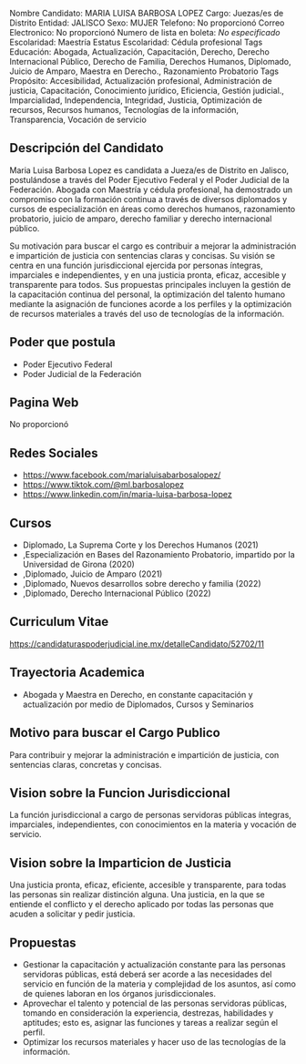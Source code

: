Nombre Candidato: MARIA LUISA BARBOSA LOPEZ
Cargo: Juezas/es de Distrito
Entidad: JALISCO
Sexo: MUJER
Telefono: No proporcionó
Correo Electronico: No proporcionó
Numero de lista en boleta: *No especificado*
Escolaridad: Maestría
Estatus Escolaridad: Cédula profesional
Tags Educación: Abogada, Actualización, Capacitación, Derecho, Derecho Internacional Público, Derecho de Familia, Derechos Humanos, Diplomado, Juicio de Amparo, Maestra en Derecho., Razonamiento Probatorio
Tags Propósito: Accesibilidad, Actualización profesional, Administración de justicia, Capacitación, Conocimiento jurídico, Eficiencia, Gestión judicial., Imparcialidad, Independencia, Integridad, Justicia, Optimización de recursos, Recursos humanos, Tecnologías de la información, Transparencia, Vocación de servicio


## Descripción del Candidato 

Maria Luisa Barbosa Lopez es candidata a Jueza/es de Distrito en Jalisco, postulándose a través del Poder Ejecutivo Federal y el Poder Judicial de la Federación. Abogada con Maestría y cédula profesional, ha demostrado un compromiso con la formación continua a través de diversos diplomados y cursos de especialización en áreas como derechos humanos, razonamiento probatorio, juicio de amparo, derecho familiar y derecho internacional público.

Su motivación para buscar el cargo es contribuir a mejorar la administración e impartición de justicia con sentencias claras y concisas. Su visión se centra en una función jurisdiccional ejercida por personas íntegras, imparciales e independientes, y en una justicia pronta, eficaz, accesible y transparente para todos. Sus propuestas principales incluyen la gestión de la capacitación continua del personal, la optimización del talento humano mediante la asignación de funciones acorde a los perfiles y la optimización de recursos materiales a través del uso de tecnologías de la información.


## Poder que postula

- Poder Ejecutivo Federal
- Poder Judicial de la Federación


## Pagina Web

No proporcionó


## Redes Sociales

- https://www.facebook.com/marialuisabarbosalopez/
- https://www.tiktok.com/@ml.barbosalopez
- https://www.linkedin.com/in/maria-luisa-barbosa-lopez


## Cursos

- Diplomado, La Suprema Corte y los Derechos Humanos (2021)
- ,Especialización en Bases del Razonamiento Probatorio, impartido por la Universidad de Girona (2020)
- ,Diplomado, Juicio de Amparo (2021)
- ,Diplomado, Nuevos desarrollos sobre derecho y familia (2022)
- ,Diplomado, Derecho Internacional Público (2022)


## Curriculum Vitae

https://candidaturaspoderjudicial.ine.mx/detalleCandidato/52702/11


## Trayectoria Academica

- Abogada y Maestra en Derecho, en constante capacitación y actualización por medio de Diplomados, Cursos y Seminarios


## Motivo para buscar el Cargo Publico

Para contribuir y mejorar la administración e impartición de justicia, con sentencias claras, concretas y concisas.


## Vision sobre la Funcion Jurisdiccional

La función jurisdiccional a cargo de personas servidoras públicas íntegras, imparciales, independientes, con conocimientos en la materia y vocación de servicio.


## Vision sobre la Imparticion de Justicia

Una justicia pronta, eficaz, eficiente, accesible y transparente, para todas las personas sin realizar distinción alguna. Una justicia, en la que se entiende el conflicto y el derecho aplicado por todas las personas que acuden a solicitar y pedir justicia.


## Propuestas

- Gestionar la capacitación y actualización constante para las personas servidoras públicas, está deberá ser acorde a las necesidades del servicio en función de la materia y complejidad de los asuntos, así como de quienes laboran en los órganos jurisdiccionales.
- Aprovechar el talento y potencial de las personas servidoras públicas, tomando en consideración la experiencia, destrezas, habilidades y aptitudes; esto es, asignar las funciones y tareas a realizar según el perfil.
- Optimizar los recursos materiales y hacer uso de las tecnologías de la información.

